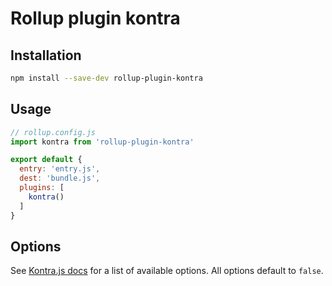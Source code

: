 # Rollup plugin kontra

## Installation

```bash
npm install --save-dev rollup-plugin-kontra 
```

## Usage

```js
// rollup.config.js
import kontra from 'rollup-plugin-kontra'

export default {
  entry: 'entry.js',
  dest: 'bundle.js',
  plugins: [
    kontra()
  ]
}
```

## Options

See [Kontra.js docs]() for a list of available options. All options default to `false`.